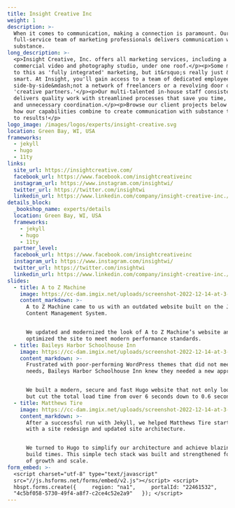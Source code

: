 ```yaml
---
title: Insight Creative Inc
weight: 1
description: >-
  When it comes to communication, making a connection is paramount. Our
  full-service team of marketing professionals delivers communication with
  substance.
long_description: >-
  <p>Insight Creative, Inc. offers all marketing services, including a large
  commercial video and photography studio, under one roof.</p><p>Some may refer
  to this as 'fully integrated' marketing, but it&rsquo;s really just &hellip;
  smart. At Insight, you'll gain access to a team of dedicated employees working
  side-by-side&mdash;not a network of freelancers or a revolving door of
  'creative partners.'</p><p>Our multi-talented in-house staff consistently
  delivers quality work with streamlined processes that save you time, money,
  and unnecessary coordination.</p><p>Browse our client projects below to see
  how our capabilities combine to create communication with substance that leads
  to results!</p>
logo_image: /images/logos/experts/insight-creative.svg
location: Green Bay, WI, USA
frameworks:
  - jekyll
  - hugo
  - 11ty
links:
  site_url: https://insightcreative.com/
  facebook_url: https://www.facebook.com/insightcreativeinc
  instagram_url: https://www.instagram.com/insightwi/
  twitter_url: https://twitter.com/insightwi
  linkedin_url: https://www.linkedin.com/company/insight-creative-inc./mycompany/
details_block:
  _bookshop_name: experts/details
  location: Green Bay, WI, USA
  frameworks:
    - jekyll
    - hugo
    - 11ty
  partner_level:
  facebook_url: https://www.facebook.com/insightcreativeinc
  instagram_url: https://www.instagram.com/insightwi/
  twitter_url: https://twitter.com/insightwi
  linkedin_url: https://www.linkedin.com/company/insight-creative-inc./mycompany/
slides:
  - title: A to Z Machine
    image: https://cc-dam.imgix.net/uploads/screenshot-2022-12-14-at-3-17-36-pm.png
    content_markdown: >-
      A to Z Machine came to us with an outdated website built on the Joomla
      Content Management System.


      We updated and modernized the look of A to Z Machine’s website and
      optimized the site to meet modern performance standards.
  - title: Baileys Harbor Schoolhouse Inn
    image: https://cc-dam.imgix.net/uploads/screenshot-2022-12-14-at-3-17-56-pm.png
    content_markdown: >-
      Frustrated with poor-performing WordPress themes that did not meet their
      needs, Baileys Harbor Schoolhouse Inn knew they needed a new approach.


      We built a modern, secure and fast Hugo website that not only looks great
      but cut the total load time from over 6 seconds down to 0.6 seconds.
  - title: Matthews Tire
    image: https://cc-dam.imgix.net/uploads/screenshot-2022-12-14-at-3-18-23-pm.png
    content_markdown: >-
      After a successful run with Jekyll, we helped Matthews Tire start fresh
      with a site redesign and updated site architecture.


      We turned to Hugo to simplify our architecture and achieve blazing fast
      build times. This simple tech stack was built and strengthened for years
      of growth and scale.
form_embed: >-
  <script charset="utf-8" type="text/javascript"
  src="//js.hsforms.net/forms/embed/v2.js"></script> <script>  
  hbspt.forms.create({     region: "na1",     portalId: "22461532",     formId:
  "4c5bf058-5730-49f4-a8f7-c2ce4c52e2a9"   }); </script>
---
```

